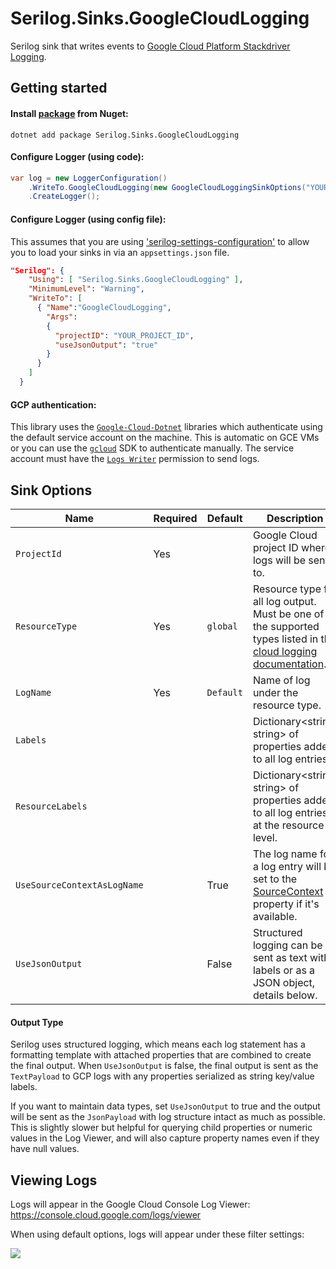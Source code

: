 # Serilog.Sinks.GoogleCloudLogging

Serilog sink that writes events to [Google Cloud Platform Stackdriver Logging](https://cloud.google.com/logging/).

## Getting started

#### Install [package](https://www.nuget.org/packages/Serilog.Sinks.GoogleCloudLogging/) from Nuget:

```
dotnet add package Serilog.Sinks.GoogleCloudLogging
```

#### Configure Logger (using code):

```csharp
var log = new LoggerConfiguration()
    .WriteTo.GoogleCloudLogging(new GoogleCloudLoggingSinkOptions("YOUR_PROJECT_ID"))
    .CreateLogger();
```

#### Configure Logger (using config file):

This assumes that you are using ['serilog-settings-configuration'](https://github.com/serilog/serilog-settings-configuration) to allow you to load your sinks in via an `appsettings.json` file.

```json
"Serilog": {
    "Using": [ "Serilog.Sinks.GoogleCloudLogging" ],
    "MinimumLevel": "Warning",
    "WriteTo": [
      { "Name":"GoogleCloudLogging", 
        "Args":
        {
          "projectID": "YOUR_PROJECT_ID",
          "useJsonOutput": "true"
        }
      }
    ]
  }
```

#### GCP authentication:

This library uses the [`Google-Cloud-Dotnet`](https://googlecloudplatform.github.io/google-cloud-dotnet/) libraries which authenticate using the default service account on the machine. This is automatic on GCE VMs or you can use the [`gcloud`](https://cloud.google.com/sdk/) SDK to authenticate manually. The service account must have the [`Logs Writer`](https://cloud.google.com/logging/docs/access-control) permission to send logs.

## Sink Options

Name | Required | Default | Description
---- | -------- | ------- | -----------
`ProjectId` | Yes | | Google Cloud project ID where logs will be sent to. 
`ResourceType` | Yes | `global` | Resource type for all log output. Must be one of the supported types listed in the  [cloud logging documentation](https://cloud.google.com/logging/docs/api/v2/resource-list).
`LogName` | Yes | `Default` | Name of log under the resource type.
`Labels` | | | Dictionary<string, string> of properties added to all log entries.
`ResourceLabels` | | | Dictionary<string, string> of properties added to all log entries, at the resource level.
`UseSourceContextAsLogName` | | True | The log name for a log entry will be set to the [SourceContext](https://github.com/serilog/serilog/wiki/Writing-Log-Events#source-contexts) property if it's available.
`UseJsonOutput` | | False | Structured logging can be sent as text with labels or as a JSON object, details below.

#### Output Type

Serilog uses structured logging, which means each log statement has a formatting template with attached properties that are combined to create the final output. When `UseJsonOutput` is false, the final output is sent as the `TextPayload` to GCP logs with any properties serialized as string key/value labels.

If you want to maintain data types, set `UseJsonOutput` to true and the output will be sent as the `JsonPayload` with log structure intact as much as possible. This is slightly slower but helpful for querying child properties or numeric values in the Log Viewer, and will also capture property names even if they have null values.

## Viewing Logs

Logs will appear in the Google Cloud Console Log Viewer: https://console.cloud.google.com/logs/viewer

When using default options, logs will appear under these filter settings:



![](https://i.imgur.com/3lk1LLM.png)

